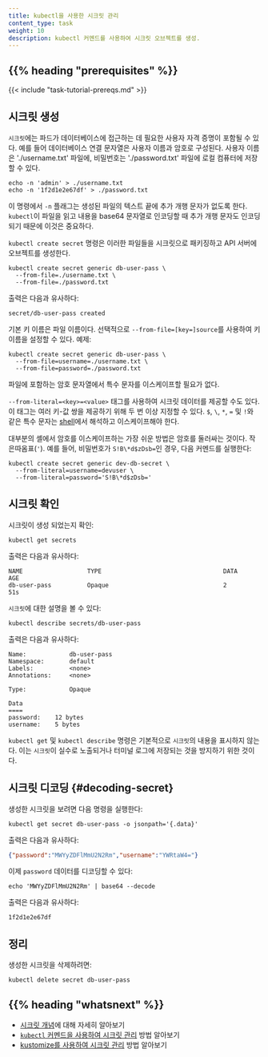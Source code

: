```yaml
---
title: kubectl을 사용한 시크릿 관리
content_type: task
weight: 10
description: kubectl 커멘드를 사용하여 시크릿 오브젝트를 생성.
---
```


<!-- overview -->

## {{% heading "prerequisites" %}}

{{< include "task-tutorial-prereqs.md" >}}

<!-- steps -->

## 시크릿 생성

`시크릿`에는 파드가 데이터베이스에 접근하는 데 필요한 사용자 자격 증명이 포함될 수 있다.
예를 들어 데이터베이스 연결 문자열은 사용자 이름과 암호로 구성된다.
사용자 이름은 './username.txt' 파일에, 비밀번호는
'./password.txt' 파일에 로컬 컴퓨터에 저장할 수 있다.

```shell
echo -n 'admin' > ./username.txt
echo -n '1f2d1e2e67df' > ./password.txt
```
이 명령에서 `-n` 플래그는 생성된 파일의
텍스트 끝에 추가 개행 문자가 없도록 한다. `kubectl`이 파일을 읽고
내용을 base64 문자열로 인코딩할 때 추가 개행 문자도 인코딩되기 때문에 
이것은 중요하다.

`kubectl create secret` 명령은 이러한 파일들을 시크릿으로 패키징하고
API 서버에 오브젝트를 생성한다.

```shell
kubectl create secret generic db-user-pass \
  --from-file=./username.txt \
  --from-file=./password.txt
```

출력은 다음과 유사하다:

```
secret/db-user-pass created
```

기본 키 이름은 파일 이름이다. 선택적으로 `--from-file=[key=]source`를 사용하여 키 이름을 설정할 수 있다.
예제:

```shell
kubectl create secret generic db-user-pass \
  --from-file=username=./username.txt \
  --from-file=password=./password.txt
```

파일에 포함하는 암호 문자열에서
특수 문자를 이스케이프할 필요가 없다.

`--from-literal=<key>=<value>` 태그를 사용하여 시크릿 데이터를 제공할 수도 있다.
이 태그는 여러 키-값 쌍을 제공하기 위해 두 번 이상 지정할 수 있다.
`$`, `\`, `*`, `=` 및 `!`와 같은 특수 문자는
[shell](https://en.wikipedia.org/wiki/Shell_(computing))에서 해석하고
이스케이프해야 한다.

대부분의 셸에서 암호를 이스케이프하는 가장 쉬운 방법은 암호를 둘러싸는 것이다.
작은따옴표(`'`). 예를 들어, 비밀번호가 `S!B\*d$zDsb=`인 경우,
다음 커멘드를 실행한다:

```shell
kubectl create secret generic dev-db-secret \
  --from-literal=username=devuser \
  --from-literal=password='S!B\*d$zDsb='
```

## 시크릿 확인

시크릿이 생성 되었는지 확인:

```shell
kubectl get secrets
```

출력은 다음과 유사하다:

```
NAME                  TYPE                                  DATA      AGE
db-user-pass          Opaque                                2         51s
```

`시크릿`에 대한 설명을 볼 수 있다:

```shell
kubectl describe secrets/db-user-pass
```

출력은 다음과 유사하다:

```
Name:            db-user-pass
Namespace:       default
Labels:          <none>
Annotations:     <none>

Type:            Opaque

Data
====
password:    12 bytes
username:    5 bytes
```

`kubectl get` 및 `kubectl describe` 명령은
기본적으로 `시크릿`의 내용을 표시하지 않는다. 이는 `시크릿`이 실수로 노출되거나
터미널 로그에 저장되는 것을 방지하기 위한 것이다.

## 시크릿 디코딩  {#decoding-secret}

생성한 시크릿을 보려면 다음 명령을 실행한다:

```shell
kubectl get secret db-user-pass -o jsonpath='{.data}'
```

출력은 다음과 유사하다:

```json
{"password":"MWYyZDFlMmU2N2Rm","username":"YWRtaW4="}
```

이제 `password` 데이터를 디코딩할 수 있다:

```shell
echo 'MWYyZDFlMmU2N2Rm' | base64 --decode
```

출력은 다음과 유사하다:

```
1f2d1e2e67df
```

## 정리

생성한 시크릿을 삭제하려면:

```shell
kubectl delete secret db-user-pass
```

<!-- discussion -->

## {{% heading "whatsnext" %}}

- [시크릿 개념](/ko/docs/concepts/configuration/secret/)에 대해 자세히 알아보기
- [`kubectl` 커멘드을 사용하여 시크릿 관리](/ko/docs/tasks/configmap-secret/managing-secret-using-kubectl/) 방법 알아보기
- [kustomize를 사용하여 시크릿 관리](/ko/docs/tasks/configmap-secret/managing-secret-using-kustomize/) 방법 알아보기
